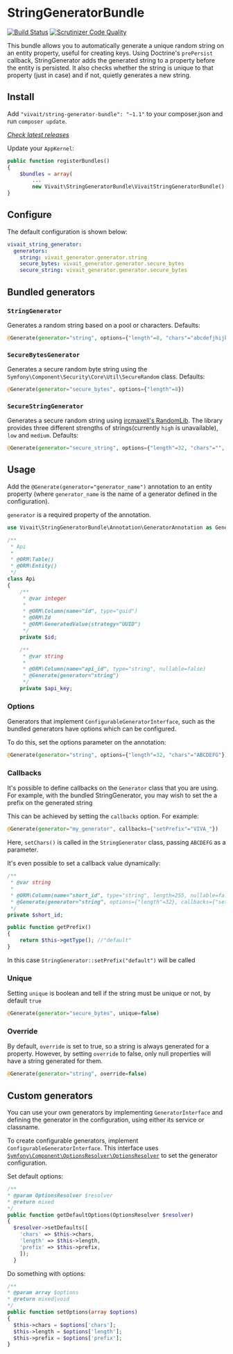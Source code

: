 # StringGeneratorBundle

[![Build Status](https://scrutinizer-ci.com/g/vivait/StringGeneratorBundle/badges/build.png?b=master)](https://scrutinizer-ci.com/g/vivait/StringGeneratorBundle/build-status/master) [![Scrutinizer Code Quality](https://scrutinizer-ci.com/g/vivait/StringGeneratorBundle/badges/quality-score.png?b=master)](https://scrutinizer-ci.com/g/vivait/StringGeneratorBundle/?branch=master)

This bundle allows you to automatically generate a unique random string on an entity property, useful for
creating keys. Using Doctrine's `prePersist` callback, StringGenerator adds the generated string to a property
before the entity is persisted. It also checks whether the string is unique to that property (just in case) and if not, quietly
generates a new string.

## Install

Add `"vivait/string-generator-bundle": "~1.1"` to your composer.json and run `composer update`.

[*Check latest releases*](https://github.com/vivait/StringGeneratorBundle/releases)

Update your `AppKernel`:
```php
public function registerBundles()
{
    $bundles = array(
        ...
        new Vivait\StringGeneratorBundle\VivaitStringGeneratorBundle(),
}
```  
## Configure

The default configuration is shown below:

```yaml
vivait_string_generator:
  generators:
    string: vivait_generator.generator.string
    secure_bytes: vivait_generator.generator.secure_bytes
    secure_string: vivait_generator.generator.secure_bytes
```

## Bundled generators

### `StringGenerator`
Generates a random string based on a pool or characters. Defaults:

```php
@Generate(generator="string", options={"length"=8, "chars"="abcdefjhijklmnopqrstuvwxyzABCDEFGHIJKLMNOPQRSTUVWXYZ12345567890", "prefix"=""})
```


### `SecureBytesGenerator`
Generates a secure random byte string using the `Symfony\Component\Security\Core\Util\SecureRandom` class. Defaults:

```php
@Generate(generator="secure_bytes", options={"length"=8})
```

### `SecureStringGenerator`
Generates a secure random string using [ircmaxell's RandomLib](https://github.com/ircmaxell/RandomLib). The library provides three different strengths of
strings(currently `high` is unavailable), `low` and `medium`. Defaults:

```php
@Generate(generator="secure_string", options={"length"=32, "chars"="", "strength"="medium"})
```

## Usage
Add the `@Generate(generator="generator_name")` annotation to an entity property
(where `generator_name` is the name of a generator defined in the configuration).

`generator` is a required property of the annotation.

```php
use Vivait\StringGeneratorBundle\Annotation\GeneratorAnnotation as Generate;

/**
 * Api
 *
 * @ORM\Table()
 * @ORM\Entity()
 */
class Api
{
    /**
     * @var integer
     *
     * @ORM\Column(name="id", type="guid")
     * @ORM\Id
     * @ORM\GeneratedValue(strategy="UUID")
     */
    private $id;

    /**
     * @var string
     *
     * @ORM\Column(name="api_id", type="string", nullable=false)
     * @Generate(generator="string")
     */
    private $api_key;
```

### Options

Generators that implement `ConfigurableGeneratorInterface`, such as the bundled generators have options which can be configured.

To do this, set the options parameter on the annotation:

```php
@Generate(generator="string", options={"length"=32, "chars"="ABCDEFG"})
```

### Callbacks

It's possible to define callbacks on the `Generator` class that you are using.
For example, with the bundled StringGenerator, you may wish to set the a prefix on the generated string

This can be achieved by setting the `callbacks` option. For example:

```php
@Generate(generator="my_generator", callbacks={"setPrefix"="VIVA_"})
```

Here, `setChars()` is called in the `StringGenerator` class, passing `ABCDEFG` as a parameter.

It's even possible to set a callback value dynamically:

```php
/**
 * @var string
 *
 * @ORM\Column(name="short_id", type="string", length=255, nullable=false)
 * @Generate(generator="string", options={"length"=32}, callbacks={"setPrefix"="getPrefix"})
 */
private $short_id;

public function getPrefix()
{
    return $this->getType(); //"default"
}
```

In this case `StringGenerator::setPrefix("default")` will be called


### Unique

Setting `unique` is boolean and tell if the string must be unique or not, by default `true`

```php
@Generate(generator="secure_bytes", unique=false)
```

### Override

By default, `override` is set to true, so a string is always generated for a property.
However, by setting `override` to false, only null properties will have a string generated for them.

```php
@Generate(generator="string", override=false)
```


## Custom generators
You can use your own generators by implementing `GeneratorInterface` and defining the generator in the configuration,
using either its service or classname.

To create configurable generators, implement `ConfigurableGeneratorInterface`. This interface uses
[`Symfony\Component\OptionsResolver\OptionsResolver`](http://symfony.com/doc/current/components/options_resolver.html) to set the generator configuration.

Set default options:

```php
/**
* @param OptionsResolver $resolver
* @return mixed
*/
public function getDefaultOptions(OptionsResolver $resolver)
{
  $resolver->setDefaults([
    'chars' => $this->chars,
    'length' => $this->length,
    'prefix' => $this->prefix,
    ]);
  }
  ```

Do something with options:

  ```php
  /**
  * @param array $options
  * @return mixed|void
  */
  public function setOptions(array $options)
  {
    $this->chars = $options['chars'];
    $this->length = $options['length'];
    $this->prefix = $options['prefix'];
  }
  ```
